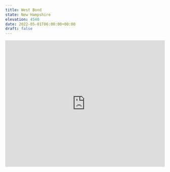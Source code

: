 ```yaml
---
title: West Bond 
state: New Hampshire
elevation: 4540
date: 2022-05-01T06:00:00+00:00
draft: false
---
```

<iframe class="alltrails" src="https://www.alltrails.com/widget/recording/afternoon-hike-at-mount-bond-and-the-cliffs-via-lincoln-woods-trail-0c5534f?u=i&sh=q5vqbr" width="100%" height="400" frameborder="0" scrolling="no" marginheight="0" marginwidth="0" title="AllTrails: Trail Guides and Maps for Hiking, Camping, and Running"></iframe>
